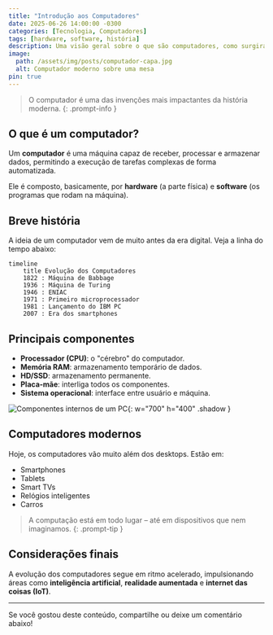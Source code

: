 ```yaml
---
title: "Introdução aos Computadores"
date: 2025-06-26 14:00:00 -0300
categories: [Tecnologia, Computadores]
tags: [hardware, software, história]
description: Uma visão geral sobre o que são computadores, como surgiram e como funcionam.
image:
  path: /assets/img/posts/computador-capa.jpg
  alt: Computador moderno sobre uma mesa
pin: true
---
```


> O computador é uma das invenções mais impactantes da história moderna.
{: .prompt-info }

## O que é um computador?

Um **computador** é uma máquina capaz de receber, processar e armazenar dados, permitindo a execução de tarefas complexas de forma automatizada.

Ele é composto, basicamente, por **hardware** (a parte física) e **software** (os programas que rodam na máquina).

## Breve história

A ideia de um computador vem de muito antes da era digital. Veja a linha do tempo abaixo:

```mermaid
timeline
    title Evolução dos Computadores
    1822 : Máquina de Babbage
    1936 : Máquina de Turing
    1946 : ENIAC
    1971 : Primeiro microprocessador
    1981 : Lançamento do IBM PC
    2007 : Era dos smartphones
```

## Principais componentes

- **Processador (CPU)**: o "cérebro" do computador.
- **Memória RAM**: armazenamento temporário de dados.
- **HD/SSD**: armazenamento permanente.
- **Placa-mãe**: interliga todos os componentes.
- **Sistema operacional**: interface entre usuário e máquina.

![Componentes internos de um PC](/assets/img/posts/pc-componentes.jpg){: w="700" h="400" .shadow }

## Computadores modernos

Hoje, os computadores vão muito além dos desktops. Estão em:

- Smartphones
- Tablets
- Smart TVs
- Relógios inteligentes
- Carros

> A computação está em todo lugar – até em dispositivos que nem imaginamos.
{: .prompt-tip }

## Considerações finais

A evolução dos computadores segue em ritmo acelerado, impulsionando áreas como **inteligência artificial**, **realidade aumentada** e **internet das coisas (IoT)**.

---

Se você gostou deste conteúdo, compartilhe ou deixe um comentário abaixo!

